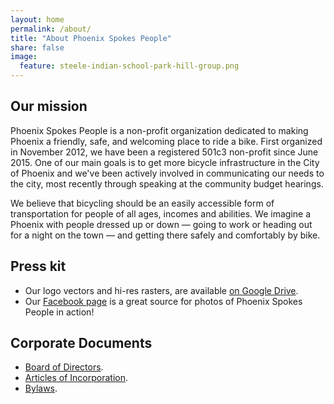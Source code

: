 ```yaml
---
layout: home
permalink: /about/
title: "About Phoenix Spokes People"
share: false
image:
  feature: steele-indian-school-park-hill-group.png
---
```


## Our mission

Phoenix Spokes People is a non-profit organization dedicated to making Phoenix a friendly, safe, and welcoming place to ride a bike. First organized in November 2012, we have been a registered 501c3 non-profit since June 2015. One of our main goals is to get more bicycle infrastructure in the City of Phoenix and we've been actively involved in communicating our needs to the city, most recently through speaking at the community budget hearings.

We believe that bicycling should be an easily accessible form of transportation for people of all ages, incomes and abilities. We imagine a Phoenix with people dressed up or down &mdash; going to work or heading out for a night on the town &mdash; and getting there safely and comfortably by bike.

## Press kit

- Our logo vectors and hi-res rasters, are available [on Google Drive](https://drive.google.com/drive/u/0/folders/0B3NP8mq2C44sVEc0WURaQU1UTDQ).
- Our [Facebook page](https://www.facebook.com/PhoenixSpokesPeople/photos) is a great source for photos of Phoenix Spokes People in action!


## Corporate Documents

- [Board of Directors](/board).
- [Articles of Incorporation](https://docs.google.com/document/d/1f5lctXPaGWGS4yP_5cq3_0TsAni81vIGUwy0TrTsyeo/edit?usp=sharing).
- [Bylaws](https://docs.google.com/document/d/1TJQ2fjzjlBBzKIj8BE2IIzGH-J550SYQ3N0ZYGbSyfQ/edit?usp=sharing).
